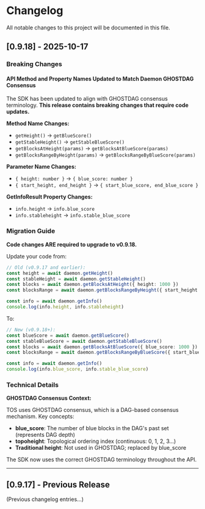 # Changelog

All notable changes to this project will be documented in this file.

## [0.9.18] - 2025-10-17

### Breaking Changes

#### API Method and Property Names Updated to Match Daemon GHOSTDAG Consensus

The SDK has been updated to align with GHOSTDAG consensus terminology. **This release contains breaking changes that require code updates.**

**Method Name Changes:**
- `getHeight()` → `getBlueScore()`
- `getStableHeight()` → `getStableBlueScore()`
- `getBlocksAtHeight(params)` → `getBlocksAtBlueScore(params)`
- `getBlocksRangeByHeight(params)` → `getBlocksRangeByBlueScore(params)`

**Parameter Name Changes:**
- `{ height: number }` → `{ blue_score: number }`
- `{ start_height, end_height }` → `{ start_blue_score, end_blue_score }`

**GetInfoResult Property Changes:**
- `info.height` → `info.blue_score`
- `info.stableheight` → `info.stable_blue_score`

### Migration Guide

**Code changes ARE required to upgrade to v0.9.18.**

Update your code from:

```typescript
// Old (v0.9.17 and earlier):
const height = await daemon.getHeight()
const stableHeight = await daemon.getStableHeight()
const blocks = await daemon.getBlocksAtHeight({ height: 1000 })
const blocksRange = await daemon.getBlocksRangeByHeight({ start_height: 100, end_height: 200 })

const info = await daemon.getInfo()
console.log(info.height, info.stableheight)
```

To:

```typescript
// New (v0.9.18+):
const blueScore = await daemon.getBlueScore()
const stableBlueScore = await daemon.getStableBlueScore()
const blocks = await daemon.getBlocksAtBlueScore({ blue_score: 1000 })
const blocksRange = await daemon.getBlocksRangeByBlueScore({ start_blue_score: 100, end_blue_score: 200 })

const info = await daemon.getInfo()
console.log(info.blue_score, info.stable_blue_score)
```

### Technical Details

**GHOSTDAG Consensus Context:**

TOS uses GHOSTDAG consensus, which is a DAG-based consensus mechanism. Key concepts:

- **blue_score**: The number of blue blocks in the DAG's past set (represents DAG depth)
- **topoheight**: Topological ordering index (continuous: 0, 1, 2, 3...)
- **Traditional height**: Not used in GHOSTDAG; replaced by blue_score

The SDK now uses the correct GHOSTDAG terminology throughout the API.

---

## [0.9.17] - Previous Release

(Previous changelog entries...)
